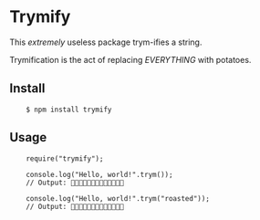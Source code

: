 # Trymify

This _extremely_ useless package trym-ifies a string. 

Trymification is the act of replacing _EVERYTHING_ with potatoes.

## Install

```
    $ npm install trymify
```

## Usage

```
    require("trymify");

    console.log("Hello, world!".trym());
    // Output: 🥔🥔🥔🥔🥔🥔🥔🥔🥔🥔🥔🥔🥔

    console.log("Hello, world!".trym("roasted"));
    // Output: 🍠🍠🍠🍠🍠🍠🍠🍠🍠🍠🍠🍠🍠
```
